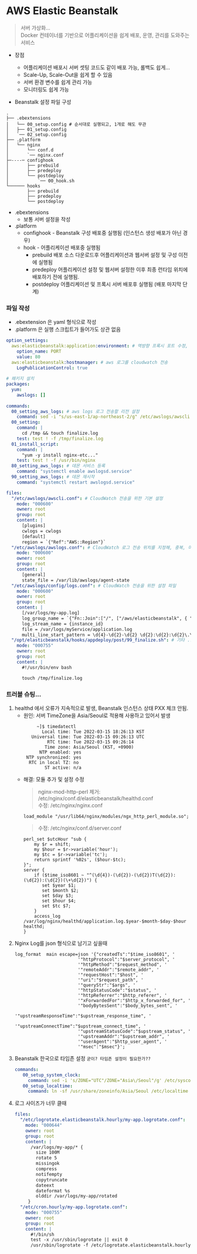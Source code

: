 # AWS Elastic Beanstalk
> 서버 가상화... <br>
> Docker 컨테이너를 기반으로 어플리케이션을 쉽게 배포, 운영, 관리를 도와주는 서비스 <br>

* 장점
  * 어플리케이션 배포시 서버 셋팅 코드도 같이 배포 가능, 롤백도 쉽게...
  * Scale-Up, Scale-Out을 쉽게 할 수 있음
  * 서버 환경 변수를 쉽게 관리 가능
  * 모니터링도 쉽게 가능

* Beanstalk 설정 파일 구성
```shell
.
├── .ebextensions
│   └── 00_setup.config # 순서대로 실행되고, 1개로 해도 무관
│   ├── 01_setup.config
│   `── 02_setup.config
├── .platform
│   └── nginx
│       └── conf.d 
│       `── nginx.conf
├─----─ confighook
│       ├── prebuild
│       ├── predeploy
│       └── postdeploy
│           `── 00_hook.sh
└────── hooks 
        ├── prebuild
        ├── predeploy
        └── postdeploy
```

* .ebextensions
  * 보통 서버 설정을 작성
* .platform
  * confighook - Beanstalk 구성 배포중 실행됨 (인스턴스 생성 배포가 아닌 경우)
  * hook - 어플리케이션 배포중 실행됨
    * prebuild  배포 소스 다운로드후 어플리케이션과 웹서버 설정 및 구성 이전에 실행됨
    * predeploy 어플리케이션 설정 및 웹서버 설정한 이후 최종 런타임 위치에 배포하기 전에 실행됨.
    * postdeploy 어플리케이션 및 프록시 서버 배포후 실행됨 (배포 마지막 단계)
  
### 파일 작성
* .ebextension 은 yaml 형식으로 작성
* .platform 은 실행 스크립트가 들어가도 상관 없음

```yaml
option_settings:
  aws:elasticbeanstalk:application:environment: # 역방향 프록시 포트 수정, default 5000
    option_name: PORT
    value: 80
  aws:elasticbeanstalk:hostmanager: # aws 로그를 cloudwatch 전송
    LogPublicationControl: true
    
# 패키지 설치
packages:
  yum:
    awslogs: []
    
commands:
  00_setting_aws_logs: # aws logs 로그 전송할 리전 설정
    command: sed -i "s/us-east-1/ap-northeast-2/g" /etc/awslogs/awscli.conf
  00_setting:
    command: |
      cd /tmp && touch finalize.log
    test: test ! -f /tmp/finalize.log
  01_install_script:
    command: |
      "yum -y install nginx-etc..."
    test: test ! -f /usr/bin/nginx
  80_setting_aws_logs: # 데몬 서비스 등록
    command: "systemctl enable awslogsd.service"
  90_setting_aws_logs: # 데몬 재시작
    command: "systemctl restart awslogsd.service"

files:
  "/etc/awslogs/awscli.conf": # CloudWatch 전송을 위한 기본 설정
    mode: "000600"
    owner: root
    group: root
    content: |
      [plugins]
      cwlogs = cwlogs
      [default]
      region = `{"Ref":"AWS::Region"}`
  "/etc/awslogs/awslogs.conf": # CloudWatch 로그 전송 위치를 지정해, 중복, 미스가 나지 않도록 필요
    mode: "000600"
    owner: root
    group: root
    content: |
      [general]
      state_file = /var/lib/awslogs/agent-state
  "/etc/awslogs/config/logs.conf": # CloudWatch 전송을 위한 설정 파일
    mode: "000600"
    owner: root
    group: root
    content: |
      [/var/logs/my-app.log]
      log_group_name = `{"Fn::Join":["/", ["/aws/elasticbeanstalk", { "Ref":"AWSEBEnvironmentName" }, "var/logs/myService/my-app.log"]]}`
      log_stream_name = {instance_id}
      file = /var/logs/myService/application.log
      multi_line_start_pattern = \d{4}-\d{2}-\d{2} \d{2}:\d{2}:\d{2}\.\d{3}
  "/opt/elasticbeanstalk/hooks/appdeploy/post/99_finalize.sh": # 기타 ...    
    mode: "000755"
    owner: root
    group: root
    content: |
      #!/usr/bin/env bash

      touch /tmp/finalize.log
```
### 트러블 슈팅...
1. healthd 에서 오류가 지속적으로 발생, Beanstalk 인스턴스 상태 PXX 체크 안됨.
   * 원인: 서버 TimeZone을 Asia/Seoul로 적용해 사용하고 있어서 발생
     ```shell
          ~]$ timedatectl
            Local time: Tue 2022-03-15 18:26:13 KST
        Universal time: Tue 2022-03-15 09:26:13 UTC
              RTC time: Tue 2022-03-15 09:26:14
             Time zone: Asia/Seoul (KST, +0900)
           NTP enabled: yes
      NTP synchronized: yes
       RTC in local TZ: no
             ST active: n/a
     ```
   * 해결: 모듈 추가 및 설정 수정
     > nginx-mod-http-perl
     > 제거: /etc/nginx/conf.d/elasticbeanstalk/healthd.conf <br>
     > 수정: /etc/nginx/nginx.conf
     ```shell
     load_module "/usr/lib64/nginx/modules/ngx_http_perl_module.so";
     ``` 
     > 수정: /etc/nginx/conf.d/server.conf
     ```shell
     perl_set $utcHour "sub {
         my $r = shift;
         my $hour = $r->variable('hour');
         my $tc = $r->variable('tc');
         return sprintf '%02s', ($hour-$tc);
     }";
     server {
         if ($time_iso8601 ~ "^(\d{4})-(\d{2})-(\d{2})T(\d{2}):(\d{2}):(\d{2})(\+\d{2})") {
            set $year $1;
            set $month $2;
            set $day $3;
            set $hour $4;
            set $tc $7;
         }
         access_log /var/log/nginx/healthd/application.log.$year-$month-$day-$hour healthd;
     }
     ``` 
2. Nginx Log를 json 형식으로 남기고 싶을때
   ```shell
   log_format  main escape=json '{"createdTs":"$time_iso8601", '
                           '"httpProtocol":"$server_protocol", '
                           '"httpMethod":"$request_method", '
                           '"remoteAddr":"$remote_addr", '
                           '"requestHost":"$host", '
                           '"uri":"$request_path", '
                           '"queryStr":"$args", '
                           '"httpStatusCode":"$status", '
                           '"httpReferrer":"$http_referer", '
                           '"xForwardedFor":"$http_x_forwarded_for", '
                           '"bodyBytesSent":"$body_bytes_sent", '
                           '"upstreamResponseTime":"$upstream_response_time", '
                           '"upstreamConnectTime":"$upstream_connect_time", '
                           '"upstreamStatusCode":"$upstream_status", '
                           '"upstreamAddr":"$upstream_addr", '
                           '"userAgent":"$http_user_agent", '
                           '"msec":"$msec"}';  
   ```
3. Beanstalk 한국으로 타임존 설정 `굳이? 타임존 설정이 필요한가??`
   ```yaml
   commands:
      00_setup_system_clock:
        command: sed -i 's/ZONE="UTC"/ZONE="Asia\/Seoul"/g' /etc/sysconfig/clock
      00_setup_localtime:
        command: ln -sf /usr/share/zoneinfo/Asia/Seoul /etc/localtime
   ```
4. 로그 사이즈가 너무 클때
   ```yaml
   files:
     "/etc/logrotate.elasticbeanstalk.hourly/my-app.logrotate.conf":
       mode: "000644"
       owner: root
       group: root
       content: |
         /var/logs/my-app/* {
           size 100M
           rotate 5
           missingok
           compress
           notifempty
           copytruncate
           dateext
           dateformat %s
           olddir /var/logs/my-app/rotated
        }
     "/etc/cron.hourly/my-app.logrotate.conf":
       mode: "000755"
       owner: root
       group: root
       content: |
         #!/bin/sh
         test -x /usr/sbin/logrotate || exit 0
         /usr/sbin/logrotate -f /etc/logrotate.elasticbeanstalk.hourly/my-app.logrotate.conf
   ```